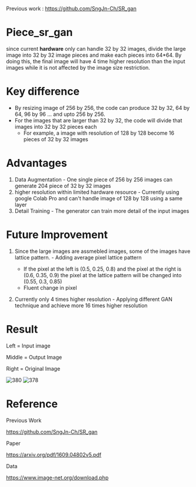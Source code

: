 Previous work : https://github.com/SngJn-Ch/SR_gan 

# Piece_sr_gan
since current **hardware** only can handle 32 by 32 images, divide the large image into 32 by 32 image pieces and make each pieces into 64*64. By doing this, the final image will have 4 time higher resolution than the input images while it is not affected by the image size restriction.


# Key difference
- By resizing image of 256 by 256, the code can produce 32 by 32, 64 by 64, 96 by 96 ... and upto 256 by 256.
- For the images that are larger than 32 by 32, the code will divide that images into 32 by 32 pieces each
  - For example, a image with resolution of 128 by 128 become 16 pieces of 32 by 32 images

# Advantages
  1. Data Augmentation
    - One single piece of 256 by 256 images can generate 204 piece of 32 by 32 images
  2. higher resolution within limited hardware resource
    - Currently using google Colab Pro and can't handle image of 128 by 128 using a same layer
  3. Detail Training
    - The generator can train more detail of the input images

# Future Improvement
  1. Since the large images are assmebled images, some of the images have lattice pattern.
    - Adding average pixel lattice pattern
      - If the pixel at the left is (0.5, 0.25, 0.8) and the pixel at the right is (0.6, 0.35, 0.9) the pixel at the lattice pattern will be changed into (0.55, 0.3, 0.85)
      - Fluent change in pixel
     
  2. Currently only 4 times higher resolution
    - Applying different GAN technique and achieve more 16 times higher resolution

# Result

Left = Input image

Middle = Output Image

Right = Original Image



![380](https://user-images.githubusercontent.com/111392592/188997156-45efc977-5e1a-432a-a47d-001f02d63147.png)
![378](https://user-images.githubusercontent.com/111392592/188997962-10c3912e-2fbf-4c28-abcb-2fc79abde17b.png)


# Reference

Previous Work

https://github.com/SngJn-Ch/SR_gan 

Paper

https://arxiv.org/pdf/1609.04802v5.pdf 

Data

https://www.image-net.org/download.php
